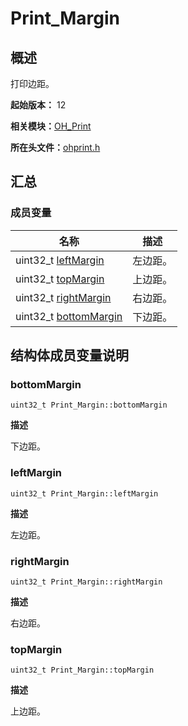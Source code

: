 # Print_Margin


## 概述

打印边距。

**起始版本：** 12

**相关模块：**[OH_Print](_o_h___print.md)

**所在头文件：**[ohprint.h](ohprint_8h.md)

## 汇总


### 成员变量

| 名称 | 描述 | 
| -------- | -------- |
| uint32_t [leftMargin](#leftmargin) | 左边距。  | 
| uint32_t [topMargin](#topmargin) | 上边距。  | 
| uint32_t [rightMargin](#rightmargin) | 右边距。  | 
| uint32_t [bottomMargin](#bottommargin) | 下边距。  | 


## 结构体成员变量说明


### bottomMargin

```
uint32_t Print_Margin::bottomMargin
```
**描述**

下边距。


### leftMargin

```
uint32_t Print_Margin::leftMargin
```
**描述**

左边距。


### rightMargin

```
uint32_t Print_Margin::rightMargin
```
**描述**

右边距。


### topMargin

```
uint32_t Print_Margin::topMargin
```
**描述**

上边距。
